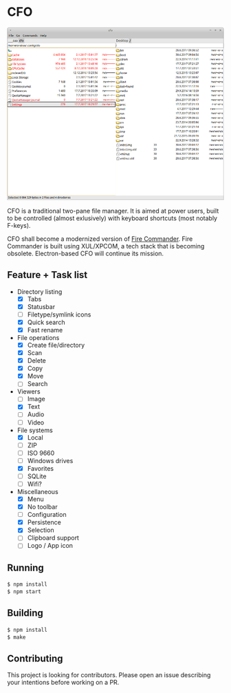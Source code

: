 # CFO

![Screenshot](screenshot.png)

CFO is a traditional two-pane file manager. It is aimed at power users, built to be controlled (almost exlusively) with keyboard shortcuts (most notably F-keys).

CFO shall become a modernized version of [Fire Commander](https://addons.mozilla.org/en-us/firefox/addon/fire-commander/). Fire Commander is built using XUL/XPCOM, a tech stack that is becoming obsolete. Electron-based CFO will continue its mission.

## Feature + Task list

- Directory listing
  - [X] Tabs
  - [X] Statusbar
  - [ ] Filetype/symlink icons
  - [X] Quick search
  - [X] Fast rename
- File operations
  - [X] Create file/directory
  - [X] Scan
  - [X] Delete
  - [X] Copy
  - [X] Move
  - [ ] Search
- Viewers
  - [ ] Image
  - [X] Text
  - [ ] Audio
  - [ ] Video
- File systems
  - [X] Local
  - [ ] ZIP
  - [ ] ISO 9660
  - [ ] Windows drives
  - [X] Favorites
  - [ ] SQLite
  - [ ] Wifi?
- Miscellaneous
  - [X] Menu
  - [X] No toolbar
  - [ ] Configuration
  - [X] Persistence
  - [X] Selection
  - [ ] Clipboard support
  - [ ] Logo / App icon

## Running

```bash
$ npm install
$ npm start
```

## Building

```bash
$ npm install
$ make
```

## Contributing

This project is looking for contributors. Please open an issue describing your intentions before working on a PR.
